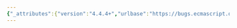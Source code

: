 ```yaml
---
{"_attributes":{"version":"4.4.4+","urlbase":"https://bugs.ecmascript.org/","maintainer":"dherman@mozilla.com"},"bug":{"bug_id":4286,"creation_ts":"2015-04-16 10:38:00 -0700","short_desc":"13.1.1 String.prototype.localeCompare: Use same steps 1-6 as ES2015, + editorial","delta_ts":"2015-04-16 20:44:10 -0700","product":"Internationalization - ECMA-402","component":"Specification","version":"Edition 2.0 drafts","rep_platform":"All","op_sys":"All","bug_status":"RESOLVED","resolution":"FIXED","priority":"Normal","bug_severity":"normal","everconfirmed":true,"reporter":{"uid":"andrebargull","name":"André Bargull"},"assigned_to":{"uid":"waldron.rick","name":"Rick Waldron"},"cc":"waldron.rick","long_desc":[{"commentid":14198,"comment_count":0,"who":{"uid":"andrebargull","name":"André Bargull"},"bug_when":"2015-04-16 10:38:33 -0700","thetext":"13.1.1 String.prototype.localeCompare (that [, locales [, options ]])\n\nPreamble: Change `that` to italic font.\n\nSteps 1-6: Change to steps 1-5 from ES2015 String.prototype.localeCompare\n\n> 1. Let O be RequireObjectCoercible(this value).\n> 2. Let S be ToString(O).\n> 3. ReturnIfAbrupt(S).\n> 4. Let That be ToString(that).\n> 5. ReturnIfAbrupt(That).\n\nStep 9: Change `collator`, `S` and `That` to italic font.\n\nMerge steps 9-10:\n> 9. Return CompareStrings(collator, S, That)."},{"commentid":14220,"comment_count":1,"who":{"uid":"waldron.rick","name":"Rick Waldron"},"bug_when":"2015-04-16 12:38:02 -0700","thetext":"> Preamble: Change `that` to italic font.\n\nFixed.\n\n\n> Steps 1-6: Change to steps 1-5 from ES2015 String.prototype.localeCompare\n\nFixed.\n\n\n> Step 9: Change `collator`, `S` and `That` to italic font.\n> Merge steps 9-10:"}]}}
---
```

